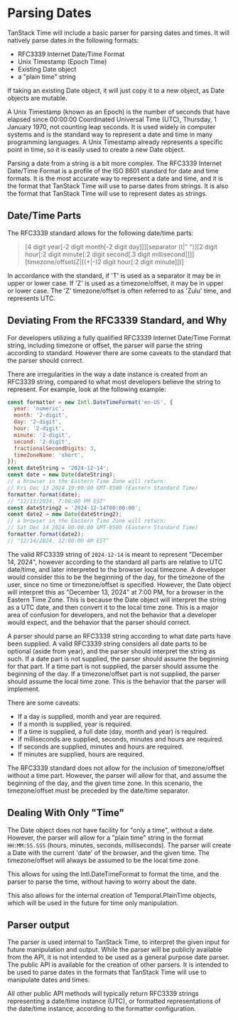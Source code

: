 # Parsing Dates

TanStack Time will include a basic parser for parsing dates and times. It will natively parse dates in the following formats:

- RFC3339 Internet Date/Time Format
- Unix Timestamp (Epoch Time)
- Existing Date object
- a "plain time" string

If taking an existing Date object, it will just copy it to a new object, as Date objects are mutable.

A Unix Timestamp (known as an Epoch) is the number of seconds that have elapsed since 00:00:00 Coordinated Universal Time (UTC), Thursday, 1 January 1970, not counting leap seconds. It is used widely in computer systems and is the standard way to represent a date and time in many programming languages. A Unix Timestamp already represents a specific point in time, so it is easily used to create a new Date object.

Parsing a date from a string is a bit more complex. The RFC3339 Internet Date/Time Format is a profile of the ISO 8601 standard for date and time formats. It is the most accurate way to represent a date and time, and it is the format that TanStack Time will use to parse dates from strings. It is also the format that TanStack Time will use to represent dates as strings.

## Date/Time Parts

The RFC3339 standard allows for the following date/time parts:

> [4 digit year[-2 digit month[-2 digit day]]][separator (t|" ")][2 digit hour[:2 digit minute[:2 digit second[.3 digit millisecond]]]][timezone/offset(Z|[(+|-)2 digit hour[:2 digit minute]])]

In accordance with the standard, if 'T' is used as a separator it may be in upper or lower case. If 'Z' is used as a timezone/offset, it may be in upper or lower case. The 'Z' timezone/offset is often referred to as 'Zulu' time, and represents UTC.

## Deviating From the RFC3339 Standard, and Why

For developers utilizing a fully qualified RFC3339 Internet Date/Time Format string, including timezone or offset, the parser will parse the string according to standard. However there are some caveats to the standard that the parser should correct.

There are irregularities in the way a date instance is created from an RFC3339 string, compared to what most developers believe the string to represent. For example, look at the following example:

```javascript
const formatter = new Intl.DateTimeFormat('en-US', {
  year: 'numeric',
  month: '2-digit',
  day: '2-digit',
  hour: '2-digit',
  minute: '2-digit',
  second: '2-digit',
  fractionalSecondDigits: 3,
  timeZoneName: 'short',
});
const dateString = '2024-12-14';
const date = new Date(dateString);
// a browser in the Eastern Time Zone will return:
// Fri Dec 13 2024 19:00:00 GMT-0500 (Eastern Standard Time)
formatter.format(date);
// "12/13/2024, 7:00:00 PM EST"
const dateString2 = '2024-12-14T00:00:00';
const date2 = new Date(dateString2);
// a browser in the Eastern Time Zone will return:
// Sat Dec 14 2024 00:00:00 GMT-0500 (Eastern Standard Time)
formatter.format(date2);
// "12/14/2024, 12:00:00 AM EST"
```

The valid RFC3339 string of `2024-12-14` is meant to represent "December 14, 2024", however according to the standard all parts are relative to UTC date/time, and later interpreted to the browser local timezone. A developer would consider this to be the beginning of the day, for the timezone of the user, since no time or timezone/offset is specified. However, the Date object will interpret this as "December 13, 2024" at 7:00 PM, for a browser in the Eastern Time Zone. This is because the Date object will interpret the string as a UTC date, and then convert it to the local time zone. This is a major area of confusion for developers, and not the behavior that a developer would expect, and the behavior that the parser should correct.

A parser should parse an RFC3339 string according to what date parts have been supplied. A valid RFC3339 string considers all date parts to be optional (aside from year), and the parser should interpret the string as such. If a date part is not supplied, the parser should assume the beginning for that part. If a time part is not supplied, the parser should assume the beginning of the day. If a timezone/offset part is not supplied, the parser should assume the local time zone. This is the behavior that the parser will implement.

There are some caveats:

- If a day is supplied, month and year are required.
- If a month is supplied, year is required.
- If a time is supplied, a full date (day, month and year) is required.
- If milliseconds are supplied, seconds, minutes and hours are required.
- If seconds are supplied, minutes and hours are required.
- If minutes are supplied, hours are required.

The RFC3339 standard does not allow for the inclusion of timezone/offset without a time part. However, the parser will allow for that, and assume the beginning of the day, and the given time zone. In this scenario, the timezone/offset must be preceded by the date/time separator.

## Dealing With Only "Time"

The Date object does not have facility for "only a time", without a date. However, the parser will allow for a "plain time" string in the format `HH:MM:SS.SSS` (hours, minutes, seconds, milliseconds). The parser will create a Date with the current 'date' of the browser, and the given time. The timezone/offset will always be assumed to be the local time zone.

This allows for using the Intl.DateTimeFormat to format the time, and the parser to parse the time, without having to worry about the date.

This also allows for the internal creation of Temporal.PlainTime objects, which will be used in the future for time only manipulation.

## Parser output

The parser is used internal to TanStack Time, to interpret the given input for future manipulation and output. While the parser will be publicly available from the API, it is not intended to be used as a general purpose date parser. The public API is available for the creation of other parsers. It is intended to be used to parse dates in the formats that TanStack Time will use to manipulate dates and times.

All other public API methods will typically return RFC3339 strings representing a date/time instance (UTC), or formatted representations of the date/time instance, according to the formatter configuration.
